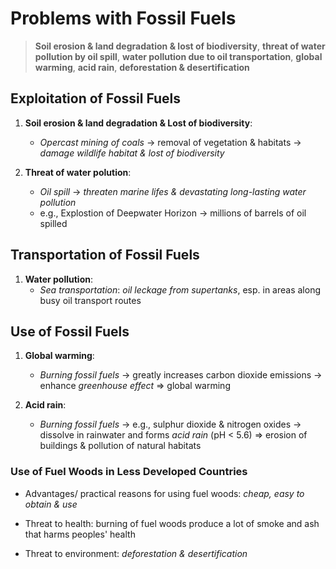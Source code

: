 # Problems with Fossil Fuels

> **Soil erosion & land degradation & lost of biodiversity**, **threat of water pollution by oil spill**, **water pollution due to oil transportation**, **global warming**, **acid rain**, **deforestation & desertification**

## Exploitation of Fossil Fuels

1. **Soil erosion & land degradation & Lost of biodiversity**:
   - *Opercast mining of coals* -> removal of vegetation & habitats -> *damage wildlife habitat & lost of biodiversity*

2. **Threat of water polution**:
   - *Oil spill* -> *threaten marine lifes & devastating long-lasting water pollution*
   - e.g., Explostion of Deepwater Horizon -> millions of barrels of oil spilled

## Transportation of Fossil Fuels

1. **Water pollution**:
   - *Sea transportation*: *oil leckage from supertanks*, esp. in areas along busy oil transport routes

## Use of Fossil Fuels

1. **Global warming**:
   - *Burning fossil fuels* -> greatly increases carbon dioxide emissions -> enhance *greenhouse effect* => global warming

2. **Acid rain**:
   - *Burning fossil fuels* -> e.g., sulphur dioxide & nitrogen oxides -> dissolve in rainwater and forms *acid rain* (pH < 5.6) => erosion of buildings & pollution of natural habitats

### Use of Fuel Woods in Less Developed Countries

- Advantages/ practical reasons for using fuel woods: *cheap, easy to obtain & use*

- Threat to health: burning of fuel woods produce a lot of smoke and ash that harms peoples' health

- Threat to environment: *deforestation & desertification*
